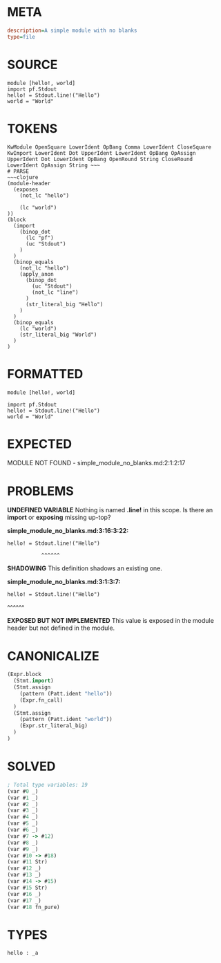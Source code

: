 # META
~~~ini
description=A simple module with no blanks
type=file
~~~
# SOURCE
~~~roc
module [hello!, world]
import pf.Stdout
hello! = Stdout.line!("Hello")
world = "World"
~~~
# TOKENS
~~~text
KwModule OpenSquare LowerIdent OpBang Comma LowerIdent CloseSquare KwImport LowerIdent Dot UpperIdent LowerIdent OpBang OpAssign UpperIdent Dot LowerIdent OpBang OpenRound String CloseRound LowerIdent OpAssign String ~~~
# PARSE
~~~clojure
(module-header
  (exposes
    (not_lc "hello")

    (lc "world")
))
(block
  (import
    (binop_dot
      (lc "pf")
      (uc "Stdout")
    )
  )
  (binop_equals
    (not_lc "hello")
    (apply_anon
      (binop_dot
        (uc "Stdout")
        (not_lc "line")
      )
      (str_literal_big "Hello")
    )
  )
  (binop_equals
    (lc "world")
    (str_literal_big "World")
  )
)
~~~
# FORMATTED
~~~roc
module [hello!, world]

import pf.Stdout
hello! = Stdout.line!("Hello")
world = "World"
~~~
# EXPECTED
MODULE NOT FOUND - simple_module_no_blanks.md:2:1:2:17
# PROBLEMS
**UNDEFINED VARIABLE**
Nothing is named **.line!** in this scope.
Is there an **import** or **exposing** missing up-top?

**simple_module_no_blanks.md:3:16:3:22:**
```roc
hello! = Stdout.line!("Hello")
```
               ^^^^^^


**SHADOWING**
This definition shadows an existing one.

**simple_module_no_blanks.md:3:1:3:7:**
```roc
hello! = Stdout.line!("Hello")
```
^^^^^^


**EXPOSED BUT NOT IMPLEMENTED**
This value is exposed in the module header but not defined in the module.



# CANONICALIZE
~~~clojure
(Expr.block
  (Stmt.import)
  (Stmt.assign
    (pattern (Patt.ident "hello"))
    (Expr.fn_call)
  )
  (Stmt.assign
    (pattern (Patt.ident "world"))
    (Expr.str_literal_big)
  )
)
~~~
# SOLVED
~~~clojure
; Total type variables: 19
(var #0 _)
(var #1 _)
(var #2 _)
(var #3 _)
(var #4 _)
(var #5 _)
(var #6 _)
(var #7 -> #12)
(var #8 _)
(var #9 _)
(var #10 -> #18)
(var #11 Str)
(var #12 _)
(var #13 _)
(var #14 -> #15)
(var #15 Str)
(var #16 _)
(var #17 _)
(var #18 fn_pure)
~~~
# TYPES
~~~roc
hello : _a
~~~
